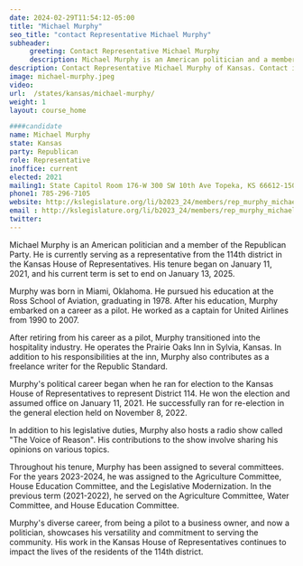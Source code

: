 ```yaml
---
date: 2024-02-29T11:54:12-05:00
title: "Michael Murphy"
seo_title: "contact Representative Michael Murphy"
subheader:
     greeting: Contact Representative Michael Murphy
     description: Michael Murphy is an American politician and a member of the Republican Party. He is currently serving as a representative from the 114th district in the Kansas House of Representatives.
description: Contact Representative Michael Murphy of Kansas. Contact information for Michael Murphy includes email address, phone number, and mailing address.
image: michael-murphy.jpeg
video:
url:  /states/kansas/michael-murphy/
weight: 1
layout: course_home

####candidate
name: Michael Murphy
state: Kansas
party: Republican
role: Representative
inoffice: current
elected: 2021
mailing1: State Capitol Room 176-W 300 SW 10th Ave Topeka, KS 66612-1504
phone1: 785-296-7105
website: http://kslegislature.org/li/b2023_24/members/rep_murphy_michael_1/
email : http://kslegislature.org/li/b2023_24/members/rep_murphy_michael_1/
twitter:
---
```


Michael Murphy is an American politician and a member of the Republican Party. He is currently serving as a representative from the 114th district in the Kansas House of Representatives. His tenure began on January 11, 2021, and his current term is set to end on January 13, 2025.

Murphy was born in Miami, Oklahoma. He pursued his education at the Ross School of Aviation, graduating in 1978. After his education, Murphy embarked on a career as a pilot. He worked as a captain for United Airlines from 1990 to 2007.

After retiring from his career as a pilot, Murphy transitioned into the hospitality industry. He operates the Prairie Oaks Inn in Sylvia, Kansas. In addition to his responsibilities at the inn, Murphy also contributes as a freelance writer for the Republic Standard.

Murphy's political career began when he ran for election to the Kansas House of Representatives to represent District 114. He won the election and assumed office on January 11, 2021. He successfully ran for re-election in the general election held on November 8, 2022.

In addition to his legislative duties, Murphy also hosts a radio show called "The Voice of Reason". His contributions to the show involve sharing his opinions on various topics.

Throughout his tenure, Murphy has been assigned to several committees. For the years 2023-2024, he was assigned to the Agriculture Committee, House Education Committee, and the Legislative Modernization. In the previous term (2021-2022), he served on the Agriculture Committee, Water Committee, and House Education Committee.

Murphy's diverse career, from being a pilot to a business owner, and now a politician, showcases his versatility and commitment to serving the community. His work in the Kansas House of Representatives continues to impact the lives of the residents of the 114th district.
